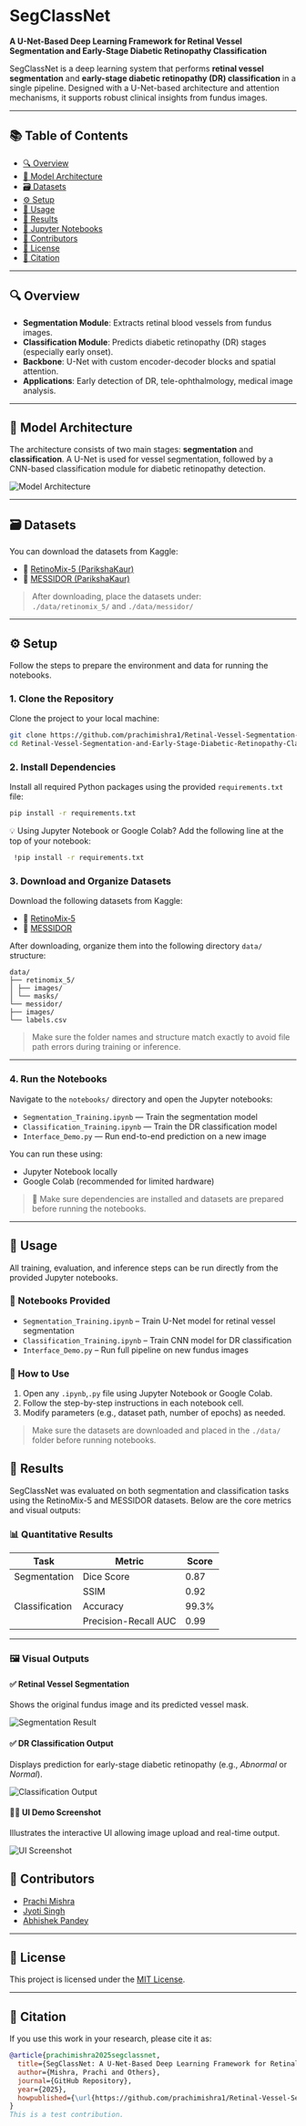 # SegClassNet

**A U-Net-Based Deep Learning Framework for Retinal Vessel Segmentation and Early-Stage Diabetic Retinopathy Classification**

SegClassNet is a deep learning system that performs **retinal vessel segmentation** and **early-stage diabetic retinopathy (DR) classification** in a single pipeline. Designed with a U-Net-based architecture and attention mechanisms, it supports robust clinical insights from fundus images.

---

## 📚 Table of Contents

- [🔍 Overview](#-overview)
- [🧠 Model Architecture](#-model-architecture)
- [🗃️ Datasets](#️-datasets)
- [⚙️ Setup](#-setup)
- [🚀 Usage](#-usage)
- [🧪 Results](#-results)
- [📓 Jupyter Notebooks](#-jupyter-notebooks)
- [👥 Contributors](#-contributors)
- [📄 License](#-license)
- [📌 Citation](#-citation)
---

## 🔍 Overview

- **Segmentation Module**: Extracts retinal blood vessels from fundus images.
- **Classification Module**: Predicts diabetic retinopathy (DR) stages (especially early onset).
- **Backbone**: U-Net with custom encoder-decoder blocks and spatial attention.
- **Applications**: Early detection of DR, tele-ophthalmology, medical image analysis.

---

## 🧠 Model Architecture

The architecture consists of two main stages: **segmentation** and **classification**. A U-Net is used for vessel segmentation, followed by a CNN-based classification module for diabetic retinopathy detection.

![Model Architecture](./asset/overview_dia..png)

---

## 🗃️ Datasets

You can download the datasets from Kaggle:

- 🔗 [RetinoMix-5 (ParikshaKaur)](https://www.kaggle.com/datasets/parikshakaur/retinomix-5)  
- 🔗 [MESSIDOR (ParikshaKaur)](https://www.kaggle.com/datasets/parikshakaur/messidor)

> After downloading, place the datasets under:  
> `./data/retinomix_5/` and `./data/messidor/`

---

## ⚙️ Setup

Follow the steps to prepare the environment and data for running the notebooks.

### 1. Clone the Repository

Clone the project to your local machine:

```bash
git clone https://github.com/prachimishra1/Retinal-Vessel-Segmentation-and-Early-Stage-Diabetic-Retinopathy-Classification.git
cd Retinal-Vessel-Segmentation-and-Early-Stage-Diabetic-Retinopathy-Classification
```
### 2. Install Dependencies

Install all required Python packages using the provided `requirements.txt` file:

```bash
pip install -r requirements.txt
```
  💡 Using Jupyter Notebook or Google Colab?
Add the following line at the top of your notebook:
```bash
 !pip install -r requirements.txt
```
### 3. Download and Organize Datasets

Download the following datasets from Kaggle:

- 🔗 [RetinoMix‑5](https://www.kaggle.com/datasets/parikshakaur/retinomix-5)
- 🔗 [MESSIDOR](https://www.kaggle.com/datasets/parikshakaur/messidor)

After downloading, organize them into the following directory `data/` structure:
```
data/
├── retinomix_5/
│ ├── images/
│ └── masks/
└── messidor/
├── images/
└── labels.csv
```
> Make sure the folder names and structure match exactly to avoid file path errors during training or inference.

---

### 4. Run the Notebooks

Navigate to the `notebooks/` directory and open the Jupyter notebooks:

- `Segmentation_Training.ipynb` — Train the segmentation model  
- `Classification_Training.ipynb` — Train the DR classification model  
- `Interface_Demo.py` — Run end-to-end prediction on a new image

You can run these using:

- Jupyter Notebook locally  
- Google Colab (recommended for limited hardware)

> 📌 Make sure dependencies are installed and datasets are prepared before running the notebooks.

---

 ## 🚀 Usage

All training, evaluation, and inference steps can be run directly from the provided Jupyter notebooks.

### 🧠 Notebooks Provided

- `Segmentation_Training.ipynb` – Train U-Net model for retinal vessel segmentation  
- `Classification_Training.ipynb` – Train CNN model for DR classification  
- `Interface_Demo.py` – Run full pipeline on new fundus images

### 📌 How to Use

1. Open any `.ipynb`,`.py` file using Jupyter Notebook or Google Colab.
2. Follow the step-by-step instructions in each notebook cell.
3. Modify parameters (e.g., dataset path, number of epochs) as needed.

> Make sure the datasets are downloaded and placed in the `./data/` folder before running notebooks.

## 🧪 Results

SegClassNet was evaluated on both segmentation and classification tasks using the RetinoMix-5 and MESSIDOR datasets. Below are the core metrics and visual outputs:

### 📊 Quantitative Results

| Task              | Metric           | Score     |
|-------------------|------------------|-----------|
| Segmentation      | Dice Score       | 0.87      |
|                   | SSIM             | 0.92      |
| Classification    | Accuracy         | 99.3%     |
|                   | Precision-Recall AUC | 0.99 |

---

### 🖼️ Visual Outputs

#### ✅ Retinal Vessel Segmentation

Shows the original fundus image and its predicted vessel mask.

![Segmentation Result](./asset/Segmentation_Result_2.png)

#### ✅ DR Classification Output

Displays prediction for early-stage diabetic retinopathy (e.g., *Abnormal* or *Normal*).

![Classification Output](./asset/Classification_Result_2.jpeg)

#### 🧑‍💻 UI Demo Screenshot

Illustrates the interactive UI allowing image upload and real-time output.

![UI Screenshot](./asset/UI_Output.jpeg)

## 👥 Contributors

- [Prachi Mishra](https://github.com/prachimishra1)
- [Jyoti Singh](https://github.com/Jyoti2024)
- [Abhishek Pandey](https://github.com/EveryAbhi00)

---
## 📄 License

This project is licensed under the [MIT License](LICENSE).

---

## 📌 Citation

If you use this work in your research, please cite it as:

```bibtex
@article{prachimishra2025segclassnet,
  title={SegClassNet: A U-Net-Based Deep Learning Framework for Retinal Vessel Segmentation and Early-Stage Diabetic Retinopathy Classification},
  author={Mishra, Prachi and Others},
  journal={GitHub Repository},
  year={2025},
  howpublished={\url{https://github.com/prachimishra1/Retinal-Vessel-Segmentation-and-Early-Stage-Diabetic-Retinopathy-Classification}}
}
This is a test contribution.
